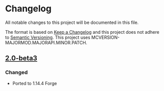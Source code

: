 # Changelog
All notable changes to this project will be documented in this file.

The format is based on [Keep a Changelog](http://keepachangelog.com/en/1.0.0/) and this project does not adhere to [Semantic Versioning](http://semver.org/spec/v2.0.0.html).
This project uses MCVERSION-MAJORMOD.MAJORAPI.MINOR.PATCH.

## [2.0-beta3](https://github.com/TheIllusiveC4/CustomFoV/compare/1.13.x...master)
### Changed
- Ported to 1.14.4 Forge
